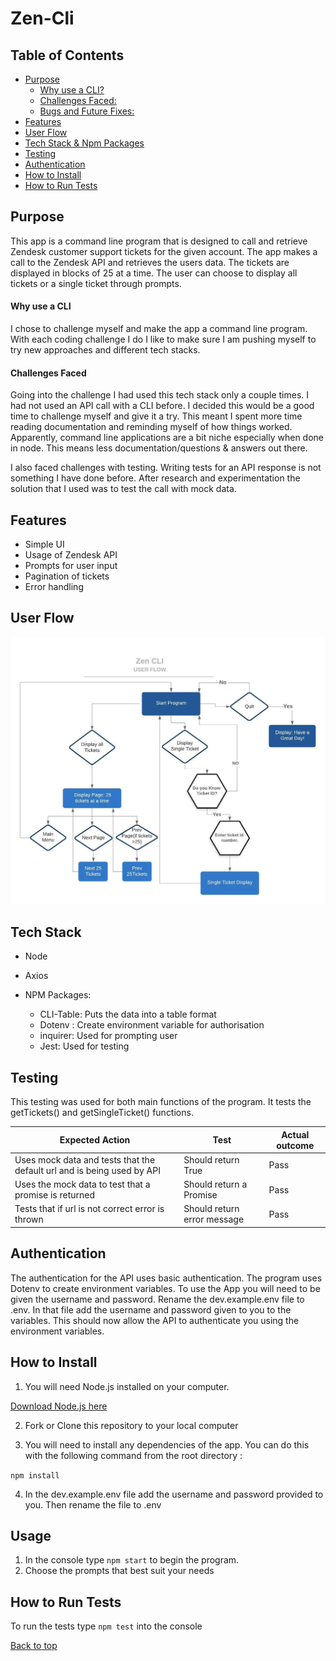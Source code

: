 # **Zen-Cli**
## Table of Contents
 * [Purpose](#purpose)
      - [Why use a CLI?](#why-use-a-cli)
      - [Challenges Faced:](#challenges-faced)
      - [Bugs and Future Fixes:](#bugs-and-future-fixes)
  * [Features](#features)
  * [User Flow](#user-flow)
  * [Tech Stack & Npm Packages](#tech-stack)
  * [Testing](#testing)
  * [Authentication](#authentication)
  * [How to Install](#how-to-install)
  * [How to Run Tests](#how-to-run-tests)



## Purpose

This app is a command line program that is designed to call and retrieve Zendesk customer support tickets for the given account.  The app makes a call to the Zendesk API and retrieves the users data.  The tickets are displayed in blocks of 25 at a time.  The user can choose to display all tickets or a single ticket through prompts.

#### Why use a CLI

I chose to challenge myself and make the app a command line program.  With each coding challenge I do I like to make sure I am pushing myself to try new approaches and different tech stacks.

#### Challenges Faced

Going into the challenge I had used this tech stack only a couple times.  I had not used an API call with a CLI before. I decided this would be a good time to challenge myself and give it a try. This meant I spent more time reading documentation and reminding myself of how things worked.  Apparently, command line applications are a bit niche especially when done in node.  This means less documentation/questions & answers out there.

I also faced challenges with testing.  Writing tests for an API response is not something I have done before.  After research and experimentation the solution that I used was to test the call with mock data.

## Features

- Simple UI
- Usage of Zendesk API
- Prompts for user input
- Pagination of tickets
- Error handling



## User Flow

![User Flow](/images/user_flow.jpeg)

## Tech Stack

- Node

- Axios
- NPM Packages: 
  - CLI-Table: Puts the data into a table format
  - Dotenv : Create environment variable for authorisation
  - inquirer: Used for prompting user 
  - Jest: Used for testing



## Testing

This testing was used for both main functions of the program.  It tests the getTickets() and getSingleTicket() functions.

| Expected Action                                              | Test                        | Actual outcome |
| ------------------------------------------------------------ | --------------------------- | -------------- |
| Uses mock data and tests that the default url and  is being used by API | Should return True          | Pass           |
| Uses the mock data to test that a promise is returned        | Should return a Promise     | Pass           |
| Tests that if url is not correct error is thrown             | Should return error message | Pass           |



## Authentication

The authentication for the API uses basic authentication. The program uses Dotenv to create environment variables. To use the App you will need to be given the username and password.  Rename the dev.example.env file to .env.  In that file add the username and password given to you to the variables.  This should now allow the API to authenticate you using the environment variables.

## How to Install

1. You will need Node.js installed on your computer.

[Download Node.js here](https://nodejs.org/en/download/)

2. Fork or Clone this repository to your local computer

3.  You will need to install any dependencies of the app.  You can do this with the following command from the root directory :

`npm install`

4. In the dev.example.env file add the username and password provided to you.  Then rename the file to .env

## Usage

1. In the console type `npm start` to begin the program.
2. Choose the prompts that best suit your needs

## How to Run Tests

To run the tests type `npm test` into the console


<a href="#top">Back to top</a>